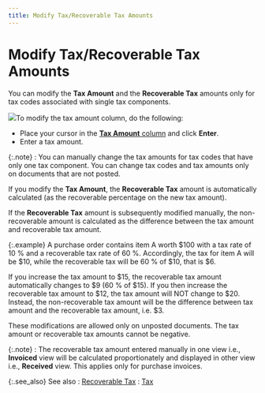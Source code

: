 ```yaml
---
title: Modify Tax/Recoverable Tax Amounts
---
```


# Modify Tax/Recoverable Tax Amounts


You can modify the **Tax Amount**  and the **Recoverable Tax** amounts  only for tax codes associated with single tax components.


![]({{site.pp_baseurl}}/img/steps.gif)To modify the tax amount column, do the following:

- Place your  cursor in the [**Tax 
 Amount** column]({{site.pp_baseurl}}/purc-proc/doc-profile/contents/item-info/tax-details/tax_amount.html) and click **Enter**.
- Enter a tax  amount.



{:.note}
: You can manually change the tax amounts for tax  codes that have only one tax component. You can change tax codes and tax  amounts only on documents that are not posted.


If you modify the **Tax Amount**,  the **Recoverable Tax** amount is  automatically calculated (as the recoverable percentage on the new tax  amount).


If the **Recoverable Tax** amount  is subsequently modified manually, the non-recoverable amount is calculated  as the difference between the tax amount and recoverable tax amount.


{:.example}
A purchase order contains item A worth $100  with a tax rate of 10 % and a recoverable tax rate of 60 %. Accordingly,  the tax for item A will be $10, while the recoverable tax will be 60 %  of $10, that is $6.


If you increase the tax amount to $15, the  recoverable tax amount automatically changes to $9 (60 % of $15). If you  then increase the recoverable tax amount to $12, the tax amount will NOT  change to $20. Instead, the non-recoverable tax amount will be the difference  between tax amount and the recoverable tax amount, i.e. $3.


These modifications are allowed only on unposted documents. The tax  amount or recoverable tax amounts cannot be negative.


{:.note}
: The recoverable tax amount entered manually in one  view i.e., **Invoiced** view will  be calculated proportionately and displayed in other view i.e., **Received** view. This applies only for  purchase invoices.


{:.see_also}
See also
: [Recoverable  Tax]({{site.pp_baseurl}}/purc-proc/doc-profile/contents/item-info/tax-details/recoverable_tax_item_details_grid_purchase_content.html)
: [Tax]({{site.pp_baseurl}}/purc-proc/doc-profile/contents/item-info/tax-details/tax_item_details_grid_purchase_content.html)
